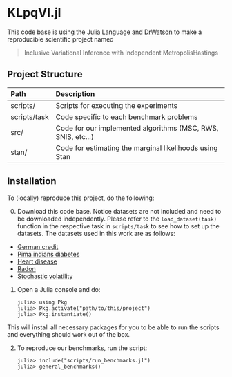 
# KLpqVI.jl

This code base is using the Julia Language and [DrWatson](https://juliadynamics.github.io/DrWatson.jl/stable/)
to make a reproducible scientific project named
>  Inclusive Variational Inference with Independent Metropolis­Hastings

## Project Structure
| Path  | Description  |
|:--|:--|
| scripts/ | Scripts for executing the experiments  |
| scripts/task | Code specific to each benchmark problems  |
| src/ | Code for our implemented algorithms (MSC, RWS, SNIS, etc...) |
| stan/ | Code for estimating the marginal likelihoods using Stan |


## Installation
To (locally) reproduce this project, do the following:

0. Download this code base. Notice datasets are not included and need to be downloaded independently.
Please refer to the `load_dataset(task)` function in the respective task in `scripts/task` to see how to set up the datasets.
The datasets used in this work are as follows: 
* [German credit](https://archive.ics.uci.edu/ml/datasets/statlog+(german+credit+data))
* [Pima indians diabetes](https://www.kaggle.com/uciml/pima-indians-diabetes-database)
* [Heart disease](https://archive.ics.uci.edu/ml/datasets/heart+disease)
* [Radon](https://github.com/stan-dev/example-models/blob/master/ARM/Ch.19/radon.data.R)
* [Stochastic volatility](https://github.com/TuringLang/TuringExamples/blob/master/benchmarks/sto_volatility/data.csv)

1. Open a Julia console and do:
   ```
   julia> using Pkg
   julia> Pkg.activate("path/to/this/project")
   julia> Pkg.instantiate()
   ```
This will install all necessary packages for you to be able to run the scripts and
everything should work out of the box.

2. To reproduce our benchmarks, run the script:
   ```
   julia> include("scripts/run_benchmarks.jl")
   julia> general_benchmarks()
   ```
